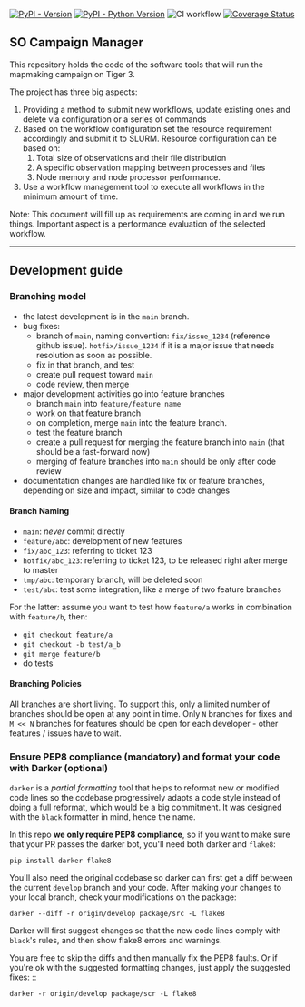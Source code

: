 [![PyPI - Version](https://img.shields.io/pypi/v/so_campaign_manager.svg)](https://pypi.org/project/so_campaign_manager)
[![PyPI - Python Version](https://img.shields.io/pypi/pyversions/so_campaign_manager.svg)](https://pypi.org/project/so_campaign_manager)
![CI workflow](https://github.com/simonsobs/so_campaign_manager/actions/workflows/test.yaml/badge.svg)
[![Coverage Status](https://coveralls.io/repos/github/simonsobs/so_mapmaking_campaign_manager/badge.svg?branch=main)](https://coveralls.io/github/simonsobs/so_mapmaking_campaign_manager?branch=main)

## SO Campaign Manager

This repository holds the code of the software tools that will run the mapmaking campaign on Tiger 3.

The project has three big aspects:
1. Providing a method to submit new workflows, update existing ones and delete via configuration or a series of commands
2. Based on the workflow configuration set the resource requirement accordingly and submit it to SLURM. Resource configuration can be based on:
    1. Total size of observations and their file distribution
    2. A specific observation mapping between processes and files
    3. Node memory and node processor performance.
3. Use a workflow management tool to execute all workflows in the minimum amount of time.

Note: This document will fill up as requirements are coming in and we run things. Important aspect is a performance evaluation of the selected workflow.

---

## Development guide

### Branching model

* the latest development is in the `main` branch.
* bug fixes:
  * branch of `main`, naming convention: `fix/issue_1234` (reference github issue). `hotfix/issue_1234` if it is a major issue that needs resolution as soon as possible.
  * fix in that branch, and test
  * create pull request toward `main`
  * code review, then merge  
* major development activities go into feature branches 
  * branch `main` into `feature/feature_name`
  * work on that feature branch
  * on completion, merge `main` into the feature branch.
  * test the feature branch
  * create a pull request for merging the feature branch into `main` (that should be a fast-forward now)
  * merging of feature branches into `main` should be only after code review 
* documentation changes are handled like fix or feature branches, depending on size and impact, similar to code changes

#### Branch Naming

 * `main`: *never* commit directly
 * `feature/abc`: development of new features
 * `fix/abc_123`: referring to ticket 123
 * `hotfix/abc_123`: referring to ticket 123, to be released right after merge to master
 * `tmp/abc`: temporary branch, will be deleted soon
 * `test/abc`: test some integration, like a merge of two feature branches

For the latter: assume you want to test how `feature/a` works in combination with `feature/b`, then:
 * `git checkout feature/a`
 * `git checkout -b test/a_b`
 * `git merge feature/b`
 * do tests  

#### Branching Policies

All branches are short living. To support this, only a limited number of branches should be open at any point in time. Only `N` branches for fixes and `M << N` branches for features should be open for each developer - other features / issues have to wait.
 

### Ensure PEP8 compliance (mandatory) and format your code with Darker (optional)

`darker` is a *partial formatting* tool that helps to reformat new or modified code lines so the codebase progressively adapts a code style instead of doing a full reformat, which would be a big commitment. It was designed with the ``black`` formatter in mind, hence the name.

In this repo **we only require PEP8 compliance**, so if you want to make sure that your PR passes the darker bot, you'll need both darker and `flake8`:

    pip install darker flake8


You'll also need the original codebase so darker can first get a diff between the current ``develop`` branch and your code.
After making your changes to your local branch, check your modifications on the package:

    darker --diff -r origin/develop package/src -L flake8

Darker will first suggest changes so that the new code lines comply with ``black``'s rules, and then show flake8 errors and warnings.

You are free to skip the diffs and then manually fix the PEP8 faults.
Or if you're ok with the suggested formatting changes, just apply the suggested fixes: ::

    darker -r origin/develop package/scr -L flake8

